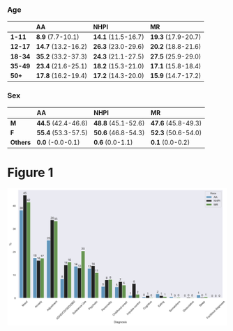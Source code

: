 ### Age
|       | AA                   | NHPI                 | **M**R                   |
|:------|:---------------------|:---------------------|:---------------------|
| **1-11**  | **8.9** (7.7-10.1)   | **14.1** (11.5-16.7) | **19.3** (17.9-20.7) |
| **12-17** | **14.7** (13.2-16.2) | **26.3** (23.0-29.6) | **20.2** (18.8-21.6) |
| **18-34** | **35.2** (33.2-37.3) | **24.3** (21.1-27.5) | **27.5** (25.9-29.0) |
| **35-49** | **23.4** (21.6-25.1) | **18.2** (15.3-21.0) | **17.1** (15.8-18.4) |
| **50+**   | **17.8** (16.2-19.4) | **17.2** (14.3-20.0) | **15.9** (14.7-17.2) |

### Sex 
|        | AA                   | NHPI                 | **M**R                   |
|:-------|:---------------------|:---------------------|:---------------------|
| **M**      | **44.5** (42.4-46.6) | **48.8** (45.1-52.6) | **47.6** (45.8-49.3) |
| **F**      | **55.4** (53.3-57.5) | **50.6** (46.8-54.3) | **52.3** (50.6-54.0) |
| **Others** | **0.0** (-0.0-0.1)   | **0.6** (0.0-1.1)    | **0.1** (0.0-0.2)    |
# Figure 1 
![image](figure1.png)

